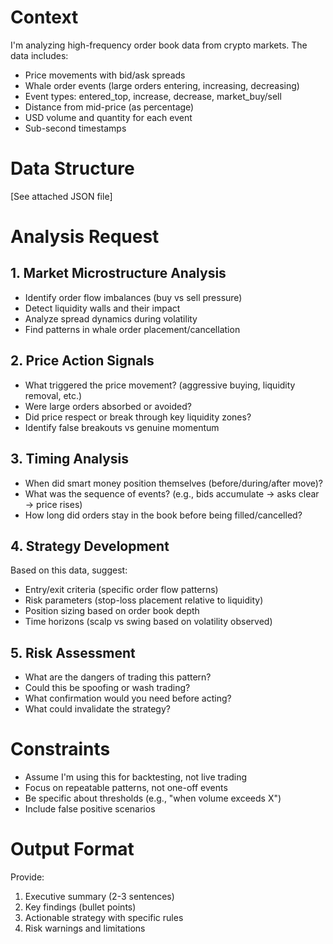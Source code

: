 # Context

I'm analyzing high-frequency order book data from crypto markets. The data includes:

- Price movements with bid/ask spreads
- Whale order events (large orders entering, increasing, decreasing)
- Event types: entered_top, increase, decrease, market_buy/sell
- Distance from mid-price (as percentage)
- USD volume and quantity for each event
- Sub-second timestamps

# Data Structure

[See attached JSON file]

# Analysis Request

## 1. Market Microstructure Analysis

- Identify order flow imbalances (buy vs sell pressure)
- Detect liquidity walls and their impact
- Analyze spread dynamics during volatility
- Find patterns in whale order placement/cancellation

## 2. Price Action Signals

- What triggered the price movement? (aggressive buying, liquidity removal, etc.)
- Were large orders absorbed or avoided?
- Did price respect or break through key liquidity zones?
- Identify false breakouts vs genuine momentum

## 3. Timing Analysis

- When did smart money position themselves (before/during/after move)?
- What was the sequence of events? (e.g., bids accumulate → asks clear → price rises)
- How long did orders stay in the book before being filled/cancelled?

## 4. Strategy Development

Based on this data, suggest:

- Entry/exit criteria (specific order flow patterns)
- Risk parameters (stop-loss placement relative to liquidity)
- Position sizing based on order book depth
- Time horizons (scalp vs swing based on volatility observed)

## 5. Risk Assessment

- What are the dangers of trading this pattern?
- Could this be spoofing or wash trading?
- What confirmation would you need before acting?
- What could invalidate the strategy?

# Constraints

- Assume I'm using this for backtesting, not live trading
- Focus on repeatable patterns, not one-off events
- Be specific about thresholds (e.g., "when volume exceeds X")
- Include false positive scenarios

# Output Format

Provide:

1. Executive summary (2-3 sentences)
2. Key findings (bullet points)
3. Actionable strategy with specific rules
4. Risk warnings and limitations
